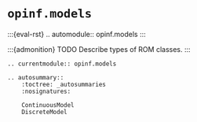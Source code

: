 # `opinf.models`

:::{eval-rst}
.. automodule:: opinf.models
:::

:::{admonition} TODO
Describe types of ROM classes.
:::

```{eval-rst}
.. currentmodule:: opinf.models

.. autosummary::
    :toctree: _autosummaries
    :nosignatures:

    ContinuousModel
    DiscreteModel
```
